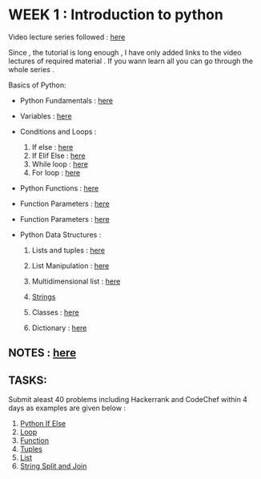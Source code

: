 # WEEK 1 : Introduction to python
Video lecture series followed : [here](http://www.youtube.com/watch?v=oVp1vr...)

Since , the tutorial is long enough  , I have only added links to the video lectures of required material . If you wann learn all you can go through the whole series .  	 	 	 	

Basics of Python:
* Python Fundamentals : [here](https://www.youtube.com/watch?v=UsCQXe1OHZk&list=PLQVvvaa0QuDe8XSftW-RAxdo6OmaeL85M&index=3)
* Variables : [here](https://www.youtube.com/watch?v=vKqVnr0BEJQ&list=PLQVvvaa0QuDe8XSftW-RAxdo6OmaeL85M&index=5)
* Conditions and Loops : 
	1. If else : [here](https://www.youtube.com/watch?v=qf0sfRZ0hHc&list=PLQVvvaa0QuDe8XSftW-RAxdo6OmaeL85M&index=9)
  2. If Elif Else : [here](https://www.youtube.com/watch?v=42MBMSOZgD4&list=PLQVvvaa0QuDe8XSftW-RAxdo6OmaeL85M&index=10)
	3. While loop : [here](https://www.youtube.com/watch?v=jSs58VZVLw8&list=PLQVvvaa0QuDe8XSftW-RAxdo6OmaeL85M&index=6)
	4. For loop : [here](https://www.youtube.com/watch?v=xtXexPSfcZg&list=PLQVvvaa0QuDe8XSftW-RAxdo6OmaeL85M&index=7)
	
* Python Functions : [here](https://www.youtube.com/watch?v=owglNL1KQf0&list=PLQVvvaa0QuDe8XSftW-RAxdo6OmaeL85M&index=11)
* Function Parameters : [here](https://www.youtube.com/watch?v=CGRKqnoQGgM&list=PLQVvvaa0QuDe8XSftW-RAxdo6OmaeL85M&index=12)
* Function Parameters : [here](https://www.youtube.com/watch?v=KeRxe9rll2Q&list=PLQVvvaa0QuDe8XSftW-RAxdo6OmaeL85M&index=13)
* Python Data Structures :
	 1. Lists  and tuples : [here](https://www.youtube.com/watch?v=RVXIBZvg-W8&list=PLQVvvaa0QuDe8XSftW-RAxdo6OmaeL85M&index=27)
   2. List Manipulation : [here](https://www.youtube.com/watch?v=LUoKlnK5wcc&list=PLQVvvaa0QuDe8XSftW-RAxdo6OmaeL85M&index=28)
   3. Multidimensional list : [here](https://www.youtube.com/watch?v=UsCQXe1OHZk&list=PLQVvvaa0QuDe8XSftW-RAxdo6OmaeL85M&index=3)
 	4. [Strings](https://www.kaggle.com/colinmorris/strings-and-dictionaries)
	5. Classes : [here](https://www.youtube.com/watch?v=Beu5_JZEWsI&list=PLQVvvaa0QuDe8XSftW-RAxdo6OmaeL85M&index=21)
		
	6. Dictionary : [here](https://www.youtube.com/watch?v=YNRc6c0wUA8&list=PLQVvvaa0QuDe8XSftW-RAxdo6OmaeL85M&index=33)



## NOTES :  [here](http://tdc-www.harvard.edu/Python.pdf)


## TASKS: 
Submit aleast 40 problems including Hackerrank and CodeChef within 4 days as examples are given below :
1. [Python If Else](https://www.hackerrank.com/challenges/py-if-else/problem)
2. [Loop](https://www.hackerrank.com/challenges/python-loops/problem)
3. [Function](https://www.hackerrank.com/challenges/write-a-function/problem)
4. [Tuples](https://www.hackerrank.com/challenges/python-tuples/problem)
5. [List](https://www.hackerrank.com/challenges/python-lists/problem)
6. [String Split and Join](https://www.hackerrank.com/challenges/python-string-split-and-join/problem)
